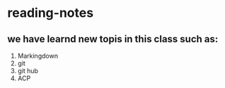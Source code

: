 # reading-notes

## we have learnd new topis in this class such as:

1. Markingdown
2. git 
3. git hub
4. ACP
